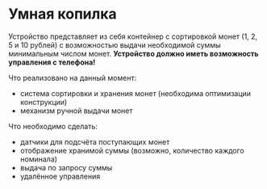 # Умная копилка
Устройство представляет из себя контейнер с сортировкой монет (1, 2, 5 и 10 рублей) с возможностью выдачи необходимой суммы минимальным числом монет.
**Устройство должно иметь возможность управления с телефона!**

Что реализовано на данный момент:
- система сортировки и хранения монет (необходима оптимизации конструкции)
- механизм ручной выдачи монет

Что необходимо сделать:
- датчики для подсчёта поступающих монет
- отображение хранимой суммы (возможно, количество каждого номинала)
- выдача по запросу суммы
- удалённое управления

